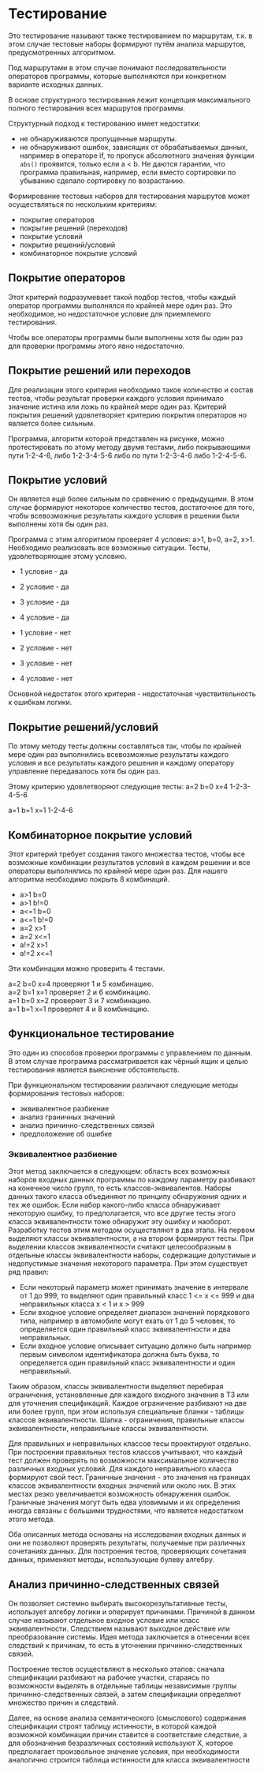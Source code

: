 # Тестирование

Это тестирование называют также тестированием по маршрутам, т.к. в этом случае тестовые наборы формируют путём анализа маршрутов, предусмотренных алгоритмом.

Под маршрутами в этом случае понимают последовательности операторов программы, которые выполняются при конкретном варианте исходных данных.

В основе структурного тестирования лежит концепция максимального полного тестирования всех маршрутов программы.

Структурный подход к тестированию имеет недостатки:

- не обнаруживаются пропущенные маршруты.
- не обнаруживают ошибок, зависящих от обрабатываемых данных, например в операторе if, то пропуск абсолютного значения функции `abs()` проявится, только если a < b. Не даются гарантии, что программа правильная, например, если вместо сортировки по убыванию сделало сортировку по возрастанию.

Формирование тестовых наборов для тестирования маршрутов может осуществляться по нескольким критериям:

- покрытие операторов
- покрытие решений (переходов)
- покрытие условий
- покрытие решений/условий
- комбинаторное покрытие условий

## Покрытие операторов

Этот критерий подразумевает такой подбор тестов, чтобы каждый оператор программы выполнялся по крайней мере один раз. Это необходимое, но недостаточное условие для приемлемого тестирования.

Чтобы все операторы программы были выполнены хотя бы один раз для проверки программы этого явно недостаточно.

## Покрытие решений или переходов

Для реализации этого критерия необходимо такое количество и состав тестов, чтобы результат проверки каждого условия принимало значение истина или ложь по крайней мере один раз. Критерий покрытия решений удовлетворяет критерию покрытия операторов но является более сильным.

Программа, алгоритм которой представлен на рисунке, можно протестировать по этому методу двумя тестами, либо покрывающими пути 1-2-4-6, либо 1-2-3-4-5-6 либо по пути 1-2-3-4-6 либо 1-2-4-5-6.

## Покрытие условий

Он является ещё более сильным по сравнению с предыдущими. В этом случае формируют некоторое количество тестов, достаточное для того, чтобы всевозможные результаты каждого условия в решении были выполнены хотя бы один раз.

Программа с этим алгоритмом проверяет 4 условия: a>1, b=0, a=2, x>1. Необходимо реализовать все возможные ситуации. Тесты, удовлетворяющие этому условию.

- 1 условие - да
- 2 условие - да
- 3 условие - да
- 4 условие - да

- 1 условие - нет
- 2 условие - нет
- 3 условие - нет
- 4 условие - нет

Основной недостаток этого критерия - недостаточная чувствительность к ошибкам логики.

## Покрытие решений/условий

По этому методу тесты должны составляться так, чтобы по крайней мере один раз выполнились всевозможные результаты каждого условия и все результаты каждого решения и каждому оператору управление передавалось хотя бы один раз.

Этому критерию удовлетворяют следующие тесты:
a=2 b=0 x=4 1-2-3-4-5-6

a=1 b=1 x=1 1-2-4-6

## Комбинаторное покрытие условий

Этот критерий требует создания такого множества тестов, чтобы все возможные комбинации результатов условий в каждом решении и все операторы выполнялись по крайней мере один раз. Для нашего алгоритма необходимо покрыть 8 комбинаций.

- a>1 b=0
- a>1 b!=0
- a<=1 b=0
- a<=1 b!=0
- a=2 x>1
- a=2 x<=1
- a!=2 x>1
- a!=2 x<=1

Эти комбинации можно проверить 4 тестами.

a=2 b=0 x=4 проверяют 1 и 5 комбинацию. \
a=2 b=1 x=1 проверяет 2 и 6 комбинацию. \
a=1 b=0 x=2 проверяет 3 и 7 комбинацию. \
a=1 b=1 x=1 проверяет 4 и 8 комбинацию.

## Функциональное тестирование

Это один из способов проверки программы с управлением по данным. В этом случае программа рассматривается как чёрный ящик и целью тестирования является выяснение обстоятельств. 

При функциональном тестировании различают следующие методы формирования тестовых наборов:

- эквивалентное разбиение
- анализ граничных значений
- анализ причинно-следственных связей
- предположение об ошибке

### Эквивалентное разбиение

Этот метод заключается в следующем: область всех возможных наборов входных данных программы по каждому параметру разбивают на конечное число групп, то есть классов-эквивалентов. Наборы данных такого класса объединяют по принципу обнаружения одних и тех же ошибок. Если набор какого-либо класса обнаруживает некоторую ошибку, то предполагается, что все другие тесты этого класса эквивалентности тоже обнаружит эту ошибку и наоборот. Разработку тестов этим методом осуществляют в два этапа. На первом выделяют классы эквивалентности, а на втором формируют тесты. При выделении классов эквивалентности считают целесообразным в отдельные классы эквивалентности наборы, содержащие допустимые и недопустимые значения некоторого параметра. При этом существует ряд правил:

- Если некоторый параметр может принимать значение в интервале от 1 до 999, то выделяют один правильный класс 1 <= x <= 999 и два неправильных класса x < 1 и x > 999
- Если входное условие определяет диапазон значений порядкового типа, например в автомобиле могут ехать от 1 до 5 человек, то определяется один правильный класс эквивалентности и два неправильных.
- Если входное условие описывает ситуацию должно быть например первым символом идентификатора должна быть буква, то определяется один правильный класс эквивалентности и один неправильный.

Таким образом, классы эквивалентности выделяют перебирая ограничения, установленные для каждого входного значения в ТЗ или для уточнения спецификаций. Каждое ограничение разбивают на две или более групп, при этом используя специальные бланки - таблицы классов эквивалентности. Шапка - ограничения, правильные классы эквивалентности, неправильные классы эквивалентности.

Для правильных и неправильных классов тесы проектируют отдельно. При построении правильных тестов классов учитывают, что каждый тест должен проверять по возможности максимальное количество различных входных условий. Для каждого неправильного класса формируют свой тест. Граничные значения - это значения на границах классов эквивалентности входных значений или около них. В этих местах резко увеличивается возможность обнаружения ошибок. Граничные значения могут быть едва уловимыми и их определения иногда связаны с большими трудностями, что является недостатком этого метода. 

Оба описанных метода основаны на исследовании входных данных и они не позволяют проверять результаты, получаемые при различных сочетаниях данных. Для построения тестов, проверяющих сочетания данных, применяют методы, использующие булеву алгебру.

## Анализ причинно-следственных связей

Он позволяет системно выбирать высокорезультативные тесты, использует алгебру логики и оперирует причинами. Причиной в данном случае называют отдельное входное условие или класс эквивалентности. Следствием называют выходное действие или преобразование системы. Идея метода заключается в отнесении всех следствий к причинам, то есть в уточнении причинно-следственных связей.

Построение тестов осуществляют в несколько этапов: сначала спецификации разбивают на рабочие участки, стараясь по возможности выделять в отдельные таблицы независимые группы причинно-следственных связей, а затем спецификации определяют множество причин и следствий.

Далее, на основе анализа семантического (смыслового) содержания спецификации строят таблицу истинности, в которой каждой возможной комбинации причин ставится в соответствие следствие, а для обозначения безразличных состояний используют X, которое предполагает произвольное значение условия, при необходимости аналогично строится таблица истинности для класса эквивалентности